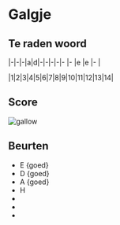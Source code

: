 # Galgje

## Te raden woord

|-|-|-|a|d|-|-|-|-|- |- |e |e |- |

|1|2|3|4|5|6|7|8|9|10|11|12|13|14|

## Score
![gallow](./images/1.png)

## Beurten
* E {goed}
* D {goed}
* A {goed}
* H
*
*
*